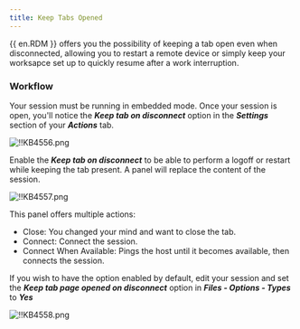 ```yaml
---
title: Keep Tabs Opened
---
```

{{ en.RDM }} offers you the possibility of keeping a tab open even when disconnected, allowing you to restart a remote device or simply keep your worksapce set up to quickly resume after a work interruption.

### Workflow

Your session must be running in embedded mode. Once your session is open, you'll notice the ***Keep tab on disconnect*** option in the ***Settings*** section of your ***Actions*** tab.  

![!!KB4556.png](https://webdevolutions.azureedge.net/docs/en/kb/KB4556.png)  

Enable the ***Keep tab on disconnect*** to be able to perform a logoff or restart while keeping the tab present. A panel will replace the content of the session.  

![!!KB4557.png](https://webdevolutions.azureedge.net/docs/en/kb/KB4557.png)  

This panel offers multiple actions:  

* Close: You changed your mind and want to close the tab.
* Connect: Connect the session.
* Connect When Available: Pings the host until it becomes available, then connects the session.  

If you wish to have the option enabled by default, edit your session and set the ***Keep tab page opened on disconnect*** option in ***Files - Options - Types*** to ***Yes***  

![!!KB4558.png](https://webdevolutions.azureedge.net/docs/en/kb/KB4558.png)
